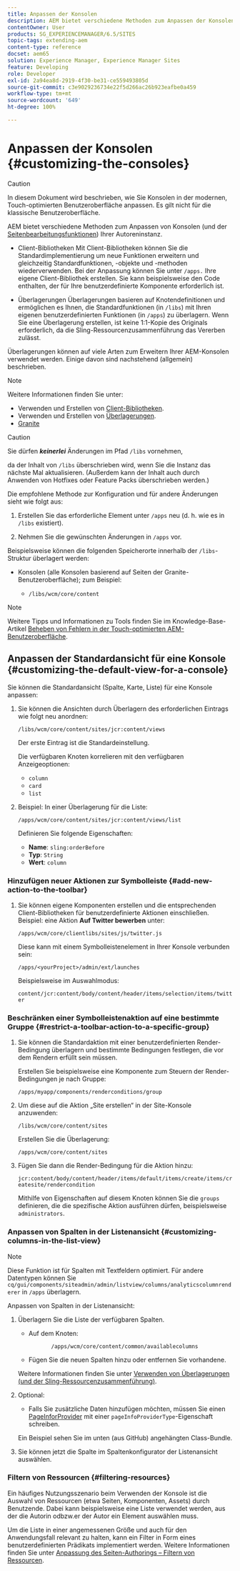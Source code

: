 ```yaml
---
title: Anpassen der Konsolen
description: AEM bietet verschiedene Methoden zum Anpassen der Konsolen Ihrer Autoreninstanz
contentOwner: User
products: SG_EXPERIENCEMANAGER/6.5/SITES
topic-tags: extending-aem
content-type: reference
docset: aem65
solution: Experience Manager, Experience Manager Sites
feature: Developing
role: Developer
exl-id: 2a94ea8d-2919-4f30-be31-ce559493805d
source-git-commit: c3e9029236734e22f5d266ac26b923eafbe0a459
workflow-type: tm+mt
source-wordcount: '649'
ht-degree: 100%

---
```


# Anpassen der Konsolen {#customizing-the-consoles}

>[!CAUTION]
>
>In diesem Dokument wird beschrieben, wie Sie Konsolen in der modernen, Touch-optimierten Benutzeroberfläche anpassen. Es gilt nicht für die klassische Benutzeroberfläche.

AEM bietet verschiedene Methoden zum Anpassen von Konsolen (und der [Seitenbearbeitungsfunktionen](/help/sites-developing/customizing-page-authoring-touch.md)) Ihrer Autoreninstanz.

* Client-Bibliotheken 
Mit Client-Bibliotheken können Sie die Standardimplementierung um neue Funktionen erweitern und gleichzeitig Standardfunktionen, -objekte und -methoden wiederverwenden. Bei der Anpassung können Sie unter `/apps.` Ihre eigene Client-Bibliothek erstellen. Sie kann beispielsweise den Code enthalten, der für Ihre benutzerdefinierte Komponente erforderlich ist.

* Überlagerungen
Überlagerungen basieren auf Knotendefinitionen und ermöglichen es Ihnen, die Standardfunktionen (in `/libs`) mit Ihren eigenen benutzerdefinierten Funktionen (in `/apps`) zu überlagern. Wenn Sie eine Überlagerung erstellen, ist keine 1:1-Kopie des Originals erforderlich, da die Sling-Ressourcenzusammenführung das Vererben zulässt.

Überlagerungen können auf viele Arten zum Erweitern Ihrer AEM-Konsolen verwendet werden. Einige davon sind nachstehend (allgemein) beschrieben.

>[!NOTE]
>
>Weitere Informationen finden Sie unter:
>
>* Verwenden und Erstellen von [Client-Bibliotheken](/help/sites-developing/clientlibs.md).
>* Verwenden und Erstellen von [Überlagerungen](/help/sites-developing/overlays.md).
>* [Granite](https://helpx.adobe.com/de/experience-manager/6-5/sites/developing/using/reference-materials/granite-ui/api/index.html)
>


>[!CAUTION]
>
>Sie dürfen ***keinerlei*** Änderungen im Pfad `/libs` vornehmen,
>
>da der Inhalt von `/libs` überschrieben wird, wenn Sie die Instanz das nächste Mal aktualisieren. (Außerdem kann der Inhalt auch durch Anwenden von Hotfixes oder Feature Packs überschrieben werden.)
>
>Die empfohlene Methode zur Konfiguration und für andere Änderungen sieht wie folgt aus:
>
>1. Erstellen Sie das erforderliche Element unter `/apps` neu (d. h. wie es in `/libs` existiert).
>
>1. Nehmen Sie die gewünschten Änderungen in `/apps` vor.
>

Beispielsweise können die folgenden Speicherorte innerhalb der `/libs`-Struktur überlagert werden:

* Konsolen (alle Konsolen basierend auf Seiten der Granite-Benutzeroberfläche); zum Beispiel:

   * `/libs/wcm/core/content`

>[!NOTE]
>
>Weitere Tipps und Informationen zu Tools finden Sie im Knowledge-Base-Artikel [Beheben von Fehlern in der Touch-optimierten AEM-Benutzeroberfläche](https://helpx.adobe.com/de/experience-manager/kb/troubleshooting-aem-touchui-issues.html).

## Anpassen der Standardansicht für eine Konsole {#customizing-the-default-view-for-a-console}

Sie können die Standardansicht (Spalte, Karte, Liste) für eine Konsole anpassen:

1. Sie können die Ansichten durch Überlagern des erforderlichen Eintrags wie folgt neu anordnen:

   `/libs/wcm/core/content/sites/jcr:content/views`

   Der erste Eintrag ist die Standardeinstellung.

   Die verfügbaren Knoten korrelieren mit den verfügbaren Anzeigeoptionen:

   * `column`
   * `card`
   * `list`

1. Beispiel: In einer Überlagerung für die Liste:

   `/apps/wcm/core/content/sites/jcr:content/views/list`

   Definieren Sie folgende Eigenschaften:

   * **Name**: `sling:orderBefore`
   * **Typ**: `String`
   * **Wert**: `column`

### Hinzufügen neuer Aktionen zur Symbolleiste {#add-new-action-to-the-toolbar}

1. Sie können eigene Komponenten erstellen und die entsprechenden Client-Bibliotheken für benutzerdefinierte Aktionen einschließen. Beispiel: eine Aktion **Auf Twitter bewerben** unter:

   `/apps/wcm/core/clientlibs/sites/js/twitter.js`

   Diese kann mit einem Symbolleistenelement in Ihrer Konsole verbunden sein:

   `/apps/<yourProject>/admin/ext/launches`

   Beispielsweise im Auswahlmodus:

   `content/jcr:content/body/content/header/items/selection/items/twitter`

### Beschränken einer Symbolleistenaktion auf eine bestimmte Gruppe {#restrict-a-toolbar-action-to-a-specific-group}

1. Sie können die Standardaktion mit einer benutzerdefinierten Render-Bedingung überlagern und bestimmte Bedingungen festlegen, die vor dem Rendern erfüllt sein müssen.

   Erstellen Sie beispielsweise eine Komponente zum Steuern der Render-Bedingungen je nach Gruppe:

   `/apps/myapp/components/renderconditions/group`

1. Um diese auf die Aktion „Site erstellen“ in der Site-Konsole anzuwenden:

   `/libs/wcm/core/content/sites`

   Erstellen Sie die Überlagerung:

   `/apps/wcm/core/content/sites`

1. Fügen Sie dann die Render-Bedingung für die Aktion hinzu:

   `jcr:content/body/content/header/items/default/items/create/items/createsite/rendercondition`

   Mithilfe von Eigenschaften auf diesem Knoten können Sie die `groups` definieren, die die spezifische Aktion ausführen dürfen, beispielsweise `administrators`.

### Anpassen von Spalten in der Listenansicht {#customizing-columns-in-the-list-view}

>[!NOTE]
>
>Diese Funktion ist für Spalten mit Textfeldern optimiert. Für andere Datentypen können Sie `cq/gui/components/siteadmin/admin/listview/columns/analyticscolumnrenderer` in `/apps` überlagern.

Anpassen von Spalten in der Listenansicht:

1. Überlagern Sie die Liste der verfügbaren Spalten.

   * Auf dem Knoten:

     ```
            /apps/wcm/core/content/common/availablecolumns
     ```

   * Fügen Sie die neuen Spalten hinzu oder entfernen Sie vorhandene.

   Weitere Informationen finden Sie unter [Verwenden von Überlagerungen (und der Sling-Ressourcenzusammenführung)](/help/sites-developing/overlays.md).

1. Optional:

   * Falls Sie zusätzliche Daten hinzufügen möchten, müssen Sie einen [PageInforProvider](https://helpx.adobe.com/experience-manager/6-5/sites/developing/using/reference-materials/javadoc/com/day/cq/wcm/api/PageInfoProvider.html) mit einer
     `pageInfoProviderType`-Eigenschaft schreiben.

   Ein Beispiel sehen Sie im unten (aus GitHub) angehängten Class-Bundle.

1. Sie können jetzt die Spalte im Spaltenkonfigurator der Listenansicht auswählen.

### Filtern von Ressourcen {#filtering-resources}

Ein häufiges Nutzungsszenario beim Verwenden der Konsole ist die Auswahl von Ressourcen (etwa Seiten, Komponenten, Assets) durch Benutzende. Dabei kann beispielsweise eine Liste verwendet werden, aus der die Autorin odbzw.er der Autor ein Element auswählen muss.

Um die Liste in einer angemessenen Größe und auch für den Anwendungsfall relevant zu halten, kann ein Filter in Form eines benutzerdefinierten Prädikats implementiert werden. Weitere Informationen finden Sie unter [Anpassung des Seiten-Authorings – Filtern von Ressourcen](/help/sites-developing/customizing-page-authoring-touch.md#filtering-resources).
